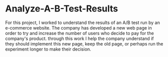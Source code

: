 # Analyze-A-B-Test-Results
For this project, I worked to understand the results of an A/B test run by an e-commerce website. The company has developed a new web page in order to try and increase the number of users who decide to pay for the company's product. through this work I help the company understand if they should implement this new page, keep the old page, or perhaps run the experiment longer to make their decision.
